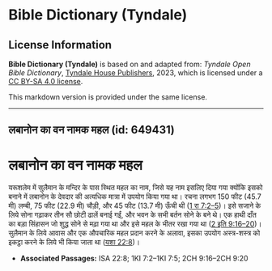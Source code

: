 # Bible Dictionary (Tyndale)

## License Information

**Bible Dictionary (Tyndale)** is based on and adapted from: _Tyndale Open Bible Dictionary_, [Tyndale House Publishers](https://tyndaleopenresources.com/), 2023, which is licensed under a [CC BY-SA 4.0 license](https://creativecommons.org/licenses/by-sa/4.0/legalcode.en).

This markdown version is provided under the same license.



--------------------------------

## लबानोन का वन नामक महल (id: 649431)

लबानोन का वन नामक महल
=====================

यरूशलेम में सुलैमान के मन्दिर के पास स्थित महल का नाम, जिसे यह नाम इसलिए दिया गया क्योंकि इसको बनाने में लबानोन के देवदार की अत्यधिक मात्रा में उपयोग किया गया था। रचना लगभग 150 फीट (45\.7 मी) लम्बी, 75 फीट (22\.9 मी) चौड़ी, और 45 फीट (13\.7 मी) ऊँची थी ([1 रा 7:2–5](https://ref.ly/1Kgs7:2-1Kgs7:5))। इसे सजाने के लिये सोना गढ़ाकर तीन सौ छोटी ढालें बनाई गईं, और भवन के सभी बर्तन सोने के बने थे। एक हाथी दाँत का बड़ा सिंहासन जो शुद्ध सोने से मढ़ा गया था और इसे महल के भीतर रखा गया था ([2 इति 9:16–20](https://ref.ly/2Chr9:16-2Chr9:20))। सुलैमान के लिये आवास और एक औपचारिक महल प्रदान करने के अलावा, इसका उपयोग अस्त्र\-शस्त्र को इकट्ठा करने के लिये भी किया जाता था ([यशा 22:8](https://ref.ly/Isa22:8))।

* **Associated Passages:** ISA 22:8; 1KI 7:2–1KI 7:5; 2CH 9:16–2CH 9:20

